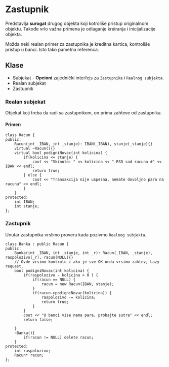 # Zastupnik

Predstavlja **surogat** drugog objekta koji kotroliše pristup originalnom objektu.
Takođe vrlo važna primena je odlaganje kreiranja i inicijalizacije objekta.

Možda neki realan primer za zastupnika je kreditna kartica, kontroliše pristup u banci.
Isto tako pametna referenca.

## Klase

* ~~Subjekat~~ - **Opcioni** zajednički interfejs za `Zastupnika` i `Realnog subjekta`.
* Realan subjekat
* Zastupnik

### Realan subjekat

Objekat koji treba da radi sa zastupnikom, on prima zahteve od zastupnika.

#### Primer:
```
class Racun {
public:
	Racun(int _IBAN, int _stanje): IBAN(_IBAN), stanje(_stanje){}
	virtual ~Racun(){}
	virtual bool podigniNovac(int kolicina) {
		if(kolicina <= stanje) {
			cout << "Skinuto: " << kolicina << " RSD sad racuna #" << IBAN << endl;
			return true;
		} else {
			cout << "Transakcija nije uspesna, nemate dovoljno para na racunu" << endl;
		}
	}
protected:
	int IBAN;
	int stanje;
};
```

### Zastupnik

Unutar zastupnika vrslimo proveru kada pozivmo `Realnog subjekta`.

```
class Banka : public Racun {
public:
	Banka(int _IBAN, int _stanje, int _r): Racun(_IBAN, _stanje), raspolozivo(_r), racun(NULL){}
	// Ovde vrsimo kontrolu i ako je sve OK onda vrsimo zahtev, Lazy request.
	bool podigniNovac(int kolicina) {
		if(raspolozivo - kolicina > 0 ) {
			if(racun == NULL) {
				racun = new Racun(IBAN, stanje);
			}
			if(racun->podigniNovac(kolicina)) {
				raspolozivo -= kolicina;
				return true;
			}
		}
		cout << "U banci vise nema para, probajte sutra" << endl;
		return false;

	}
	~Banka(){
		if(racun != NULL) delete racun;
	}
protected:
	int raspolozivo;
	Racun* racun;
};
```
